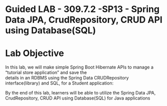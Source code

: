 

# Guided LAB - 309.7.2 -SP13 - Spring Data JPA, CrudRepository, CRUD API using Database(SQL)


# Lab Objective

In this lab, we will make simple Spring Boot Hibernate APIs to manage a “tutorial store application” and save the <br>
details in an RDBMS using the Spring Data CRUDRepository interface(library) and SQL, for a Student application:


By the end of this lab, learners will be able to utilize the Spring Data JPA, CrudRepository, CRUD API using Database(SQL) for Java applications
